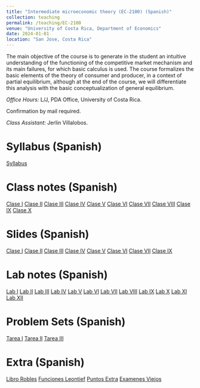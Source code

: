 ```yaml
---
title: "Intermediate microeconomic theory (EC-2100) (Spanish)"
collection: teaching
permalink: /teaching/EC-2100
venue: "University of Costa Rica, Department of Economics"
date: 2024-01-01
location: "San Jose, Costa Rica"
---
```

The main objective of the course is to generate in the student an intuitive understanding of the functioning of the competitive market mechanism and its main failures, for which basic calculus is used. The course formalizes the basic elements of the theory of consumer and producer, in a context of partial equilibrium, although at the end of the course, we will differentiate this analysis with the basic conceptualization of general equilibrium.

*Office Hours:* L/J, PDA Office, University of Costa Rica. 

Confirmation by mail required. 

*Class Assistant:* Jerlin Villalobos. 


Syllabus (Spanish)
======

[Syllabus](https://drive.google.com/file/d/1PaqGsIHPpH0za3paKxf6sdC9s00UT5lD/view?usp=sharing)


Class notes (Spanish)
======

[Clase I](https://drive.google.com/file/d/1yVTtWc4iQX9JQEsMhe-cGwnuNHn9nhmT/view?usp=sharing)
[Clase II](https://drive.google.com/file/d/1zboAlpJeuhzzu16_L_Zdw-6eGdLCCkJV/view?usp=sharing)
[Clase III](https://drive.google.com/file/d/1_JkGphRN81c3XJiuDHD7-vp0cBopYaL-/view?usp=sharing)
[Clase IV](https://drive.google.com/file/d/1kszrfs3Z49cJ3xI3OSW_ZFOpS-XtN8Vp/view?usp=sharing)
[Clase V](https://drive.google.com/file/d/15NLdPepOxPsVBvtRLgdkBatB6DEx0CyM/view?usp=sharing)
[Clase VI](https://drive.google.com/file/d/1XUkNEPTjdePmGEV4XXe3xeUzUA0fQ6kj/view?usp=sharing)
[Clase VII](https://drive.google.com/file/d/1gFnCYT1ccw2M1SUGiThPeJx17cPQ4Qv8/view?usp=sharing)
[Clase VIII](https://drive.google.com/file/d/1GHYaBpVx-FN1ckHIo6SpggnbiNROLRgt/view?usp=sharing)
[Clase IX](https://drive.google.com/file/d/1lFnP9_o50wz4Jo1z93fh6TWzLOrETJya/view?usp=sharing)
[Clase X](https://drive.google.com/file/d/1VgGwyb1lKbapB8aS5GQKBE1OPni8DNmR/view?usp=sharing)

Slides (Spanish)
======
[Clase I](https://drive.google.com/file/d/15PnM8OHwYl3wzTf0-37ryqWB57ZV_tgH/view?usp=sharing)
[Clase II](https://drive.google.com/file/d/1b3rQdZbWL83s0cE6hqVicx0BXTgWxH65/view?usp=sharing)
[Clase III](https://drive.google.com/file/d/1_6V_x84JETDuqz6i_bqcwEfw46lNaVQZ/view?usp=sharing)
[Clase IV](https://drive.google.com/file/d/1QjtrwBo_n6JSOt27L44QjSSQy6plFQ23/view?usp=sharing)
[Clase V](https://drive.google.com/file/d/1IvWNTO7FzAnfU0Wsu33mw-TE53XkcwKv/view?usp=sharing)
[Clase VI](https://drive.google.com/file/d/1eKl042x_wDr6aeQE30Xs6_krUjUw6wp9/view?usp=sharing)
[Clase VII](https://drive.google.com/file/d/1Hj3szZuXA8hDoD4WJM6gsUBZtoIrY8Da/view?usp=sharing)
[Clase IX](https://drive.google.com/file/d/1VA9iJ0HvddY7fzYb17Ht85zyQ-lCDufv/view?usp=sharing)










Lab notes (Spanish)
======
[Lab I](https://drive.google.com/file/d/1pH0Xmn8te84nb1RRm8194hv2JfN7Jrtw/view?usp=sharing)
[Lab II](https://drive.google.com/file/d/1T2f6k-3fl5KVQRsVZrYF4sWBMSYPLEvR/view?usp=sharing)
[Lab III](https://drive.google.com/file/d/1o_QGS0Gjmi_vguVCAfnaxgqsiCZQXR-_/view?usp=sharing)
[Lab IV](https://drive.google.com/file/d/1YEMXqYsISNlb7nQD1X6LfZKWK9i-UtUJ/view?usp=sharing)
[Lab V](https://drive.google.com/file/d/1yxeWiPSr9ratOWoV-JI63g0DuZc6eobW/view?usp=sharing)
[Lab VI](https://drive.google.com/file/d/1iQ8uVzNm2buijjKnlh1QY0JTK3M5wT2m/view?usp=sharing)
[Lab VII](https://drive.google.com/file/d/1uWxXuPPC5VUrgwxm9kH_wzlPcYbfHNVO/view?usp=sharing)
[Lab VIII](https://drive.google.com/file/d/1WtSYkESIb67ZZG-Ic3AGAFLL9g-RH1Uq/view?usp=sharing)
[Lab IX](https://drive.google.com/file/d/1rzPgg2W8-KHcz1x_4snF4-9WqnxwAhie/view?usp=sharing)
[Lab X](https://drive.google.com/file/d/1FpLeDKTKcPWsR-EYlfF-GCmOEcozLTfn/view?usp=sharing)
[Lab XI](https://drive.google.com/file/d/17yXn63Pca3tUfxTuK3GDJu6qikxsiHR3/view?usp=sharing)
[Lab XII](https://drive.google.com/file/d/1Jub4CttpRDdx7F-ZUMDHByxmzwi-_Cyr/view?usp=sharing)


Problem Sets (Spanish)
======
[Tarea I](https://drive.google.com/file/d/1pLJQrW4_cCkvcT-zQbSq9PNeo-NdQ-ZF/view?usp=sharing)
[Tarea II](https://drive.google.com/file/d/1D9hk4dCHE68TqC5IGCLpFQK8LU6-BtS3/view?usp=sharing)
[Tarea III](https://drive.google.com/file/d/197Me6YlCc48kjCVwk4m3Y1OG7VUiOjyS/view?usp=sharing)

Extra (Spanish)
======
[Libro Robles](https://ecodatos.fce.ucr.ac.cr/s/EtBabRya3wJyrNZ)
[Funciones Leontief](https://drive.google.com/file/d/1_ioQ1Dgn-Er6TSlQ_aOeWuBw4xfIhWXQ/view?usp=sharing)
[Puntos Extra](https://docs.google.com/spreadsheets/d/1cEXqJuUpQ1DYGHn1hZ4e-jxQXhxtFW0n-0gjg5-raYE/edit?usp=sharing)
[Examenes Viejos](https://drive.google.com/drive/folders/1crkfM-zUy2GpU1yJ1UmrzsBBZdaCj3ML?usp=sharing)


